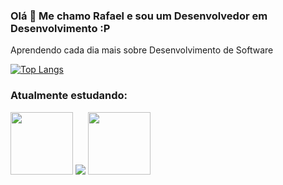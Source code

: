 ### Olá 👋 Me chamo Rafael e sou um Desenvolvedor em Desenvolvimento :P

Aprendendo cada dia mais sobre Desenvolvimento de Software

[![Top Langs](https://github-readme-stats.vercel.app/api/top-langs/?username=rafaDRF&layout=compact&hide=assembly)](https://github.com/anuraghazra/github-readme-stats)

### Atualmente estudando:

<img src="https://cdn.jsdelivr.net/gh/devicons/devicon/icons/python/python-original-wordmark.svg"  width = 100px />
<img src="https://img.shields.io/badge/Django-092E20?style=for-the-badge&logo=django&logoColor=white"/> 
<img src="https://cdn.jsdelivr.net/gh/devicons/devicon/icons/postgresql/postgresql-plain-wordmark.svg" width = 100px/>
